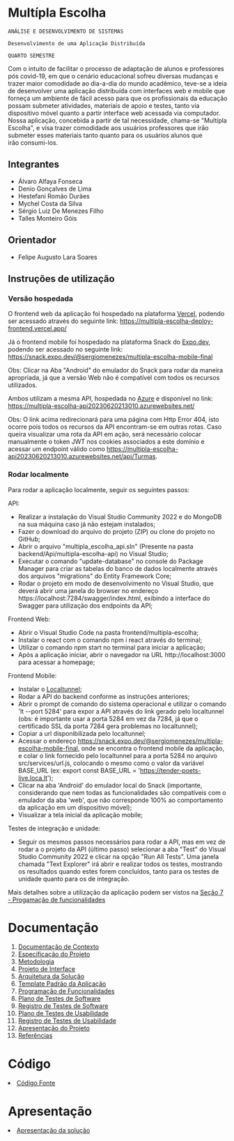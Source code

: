 # Multípla Escolha

`ANÁLISE E DESENVOLVIMENTO DE SISTEMAS`

`Desenvolvimento de uma Aplicação Distribuída`

`QUARTO SEMESTRE`

Com o intuito de facilitar o processo de adaptação de alunos e professores pós covid-19, em que o cenário educacional sofreu diversas mudanças e trazer maior comodidade ao dia-a-dia do mundo acadêmico, teve-se a ideia de desenvolver uma aplicação distribuída com interfaces web e mobile que forneça um ambiente de fácil acesso para que os profissionais da educação possam submeter atividades, materiais de apoio e testes, tanto via dispositivo móvel quanto a partir interface web acessada via computador. Nossa aplicação, concebida a partir de tal necessidade, chama-se "Multípla Escolha", e visa trazer comodidade aos usuários professores que irão submeter esses materiais tanto quanto para os usuários alunos que irão consumi-los.

## Integrantes

* Álvaro Alfaya Fonseca
* Denio Gonçalves de Lima
* Hestefani Romão Durães
* Mychel Costa da Silva
* Sérgio Luiz De Menezes Filho
* Talles Monteiro Góis

## Orientador

* Felipe Augusto Lara Soares

## Instruções de utilização

### Versão hospedada

O frontend web da aplicação foi hospedado na plataforma [Vercel](https://vercel.com/), podendo ser acessado através do seguinte link: https://multipla-escolha-deploy-frontend.vercel.app/

Já o frontend mobile foi hospedado na plataforma Snack do [Expo.dev](https://expo.dev/), podendo ser acessado no seguinte link: https://snack.expo.dev/@sergiomenezes/multipla-escolha-mobile-final

Obs: Clicar na Aba "Android" do emulador do Snack para rodar da maneira apropriada, já que a versão Web não é compatível com todos os recursos utilizados.

Ambos utilizam a mesma API, hospedada no [Azure](https://azure.microsoft.com/pt-br/free/search/?ef_id=_k_Cj0KCQjwnMWkBhDLARIsAHBOftoFVP90He4Mo5FZN5-gD49I0focOjXHUBZrUr3lXkqCyj_ibBLZFScaAntTEALw_wcB_k_&OCID=AIDcmmzmnb0182_SEM__k_Cj0KCQjwnMWkBhDLARIsAHBOftoFVP90He4Mo5FZN5-gD49I0focOjXHUBZrUr3lXkqCyj_ibBLZFScaAntTEALw_wcB_k_&gclid=Cj0KCQjwnMWkBhDLARIsAHBOftoFVP90He4Mo5FZN5-gD49I0focOjXHUBZrUr3lXkqCyj_ibBLZFScaAntTEALw_wcB) e disponível no link: https://multipla-escolha-api20230620213010.azurewebsites.net/

Obs: O link acima redirecionará para uma página com Http Error 404, isto ocorre pois todos os recursos da API encontram-se em outras rotas. Caso queira visualizar uma rota da API em ação, será necessário colocar manualmente o token JWT nos cookies associados a este domínio e acessar um endpoint válido como https://multipla-escolha-api20230620213010.azurewebsites.net/api/Turmas.

### Rodar localmente

Para rodar a aplicação localmente, seguir os seguintes passos:

API:
- Realizar a instalação do Visual Studio Community 2022 e do MongoDB na sua máquina caso já não estejam instalados;
- Fazer o download do arquivo do projeto (ZIP) ou clone do projeto no GitHub;
- Abrir o arquivo "multipla_escolha_api.sln" (Presente na pasta backend/Api/multipla-escolha-api) no Visual Studio;
- Executar o comando "update-database" no console do Package Manager para criar as tabelas do banco de dados localmente através dos arquivos "migrations" do Entity Framework Core;
- Rodar o projeto em modo de desenvolvimento no Visual Studio, que deverá abrir uma janela do browser no endereço https://localhost:7284/swagger/index.html, exibindo a interface do Swagger para utilização dos endpoints da API;

Frontend Web:
- Abrir o Visual Studio Code na pasta frontend/multipla-escolha;
- Instalar o react com o comando npm i react através do terminal;
- Utilizar o comando npm start no terminal para iniciar a aplicação;
- Após a aplicação iniciar, abrir o navegador na URL http://localhost:3000 para acessar a homepage;

Frontend Mobile:
- Instalar o [Localtunnel](https://theboroer.github.io/localtunnel-www/);
- Rodar a API do backend conforme as instruções anteriores;
- Abrir o prompt de comando do sistema operacional e utilizar o comando 'lt --port 5284' para expor a API através do link gerado pelo localtunnel (obs: é importante usar a porta 5284 em vez da 7284, já que o certificado SSL da porta 7284 gera problemas no localtunnel);
- Copiar a url disponibilizada pelo localtunnel;
- Acessar o endereço https://snack.expo.dev/@sergiomenezes/multipla-escolha-mobile-final, onde se encontra o frontend mobile da aplicação, e colar o link fornecido pelo localtunnel para a porta 5284 no arquivo src/services/url.js, colocando o mesmo como o valor da variável BASE_URL (ex: export const BASE_URL = 'https://tender-poets-live.loca.lt');
- Clicar na aba 'Android' do emulador local do Snack (importante, considerando que nem todas as funcionalidades são compatíveis com o emulador da aba 'web', que não corresponde 100% ao comportamento da aplicação em um dispositivo móvel);
- Visualizar a tela inicial da aplicação mobile;

Testes de integração e unidade:
- Seguir os mesmos passos necessários para rodar a API, mas em vez de rodar a o projeto da API (último passo) selecionar a aba "Test" do Visual Studio Community 2022 e clicar na opção "Run All Tests". Uma janela chamada "Text Explorer" irá abrir e realizar todos os testes, mostrando os resultados quando estes forem concluídos, tanto para os testes de unidade quanto para os de integração.

Mais detalhes sobre a utilização da aplicação podem ser vistos na [Seção 7 - Progamação de funcionalidades](https://github.com/ICEI-PUC-Minas-PMV-ADS/pmv-ads-2023-1-e4-proj-infra-t1-time3-aplicacao-multipla-escolha/blob/main/docs/07-Programa%C3%A7%C3%A3o%20de%20Funcionalidades.md)

# Documentação

<ol>
<li><a href="docs/01-Documentação de Contexto.md"> Documentação de Contexto</a></li>
<li><a href="docs/02-Especificação do Projeto.md"> Especificação do Projeto</a></li>
<li><a href="docs/03-Metodologia.md"> Metodologia</a></li>
<li><a href="docs/04-Projeto de Interface.md"> Projeto de Interface</a></li>
<li><a href="docs/05-Arquitetura da Solução.md"> Arquitetura da Solução</a></li>
<li><a href="docs/06-Template Padrão da Aplicação.md"> Template Padrão da Aplicação</a></li>
<li><a href="docs/07-Programação de Funcionalidades.md"> Programação de Funcionalidades</a></li>
<li><a href="docs/08-Plano de Testes de Software.md"> Plano de Testes de Software</a></li>
<li><a href="docs/09-Registro de Testes de Software.md"> Registro de Testes de Software</a></li>
<li><a href="docs/10-Plano de Testes de Usabilidade.md"> Plano de Testes de Usabilidade</a></li>
<li><a href="docs/11-Registro de Testes de Usabilidade.md"> Registro de Testes de Usabilidade</a></li>
<li><a href="docs/12-Apresentação do Projeto.md"> Apresentação do Projeto</a></li>
<li><a href="docs/13-Referências.md"> Referências</a></li>
</ol>

# Código

<li><a href="src/README.md"> Código Fonte</a></li>

# Apresentação

<li><a href="presentation/README.md"> Apresentação da solução</a></li>
